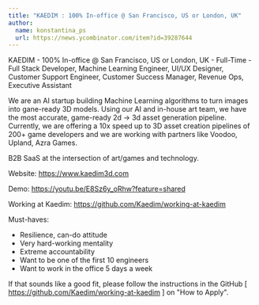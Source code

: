 ```yaml
---
title: "KAEDIM : 100% In-office @ San Francisco, US or London, UK"
author:
  name: konstantina_ps
  url: https://news.ycombinator.com/item?id=39287644
---
```

KAEDIM - 100% In-office @ San Francisco, US or London, UK - Full-Time - Full Stack Developer, Machine Learning Engineer, UI&#x2F;UX Designer, Customer Support Engineer, Customer Success Manager, Revenue Ops, Executive Assistant

We are an AI startup building Machine Learning algorithms to turn images into gane-ready 3D models. Using our AI and in-house art team, we have the most accurate, game-ready 2d → 3d asset generation pipeline. Currently, we are offering a 10x speed up to 3D asset creation pipelines of 200+ game developers and we are working with partners like Voodoo, Upland, Azra Games.

B2B SaaS at the intersection of art&#x2F;games and technology.

Website: <a href="https:&#x2F;&#x2F;www.kaedim3d.com" rel="nofollow">https:&#x2F;&#x2F;www.kaedim3d.com</a>

Demo: <a href="https:&#x2F;&#x2F;youtu.be&#x2F;E8Sz6y_oRhw?feature=shared" rel="nofollow">https:&#x2F;&#x2F;youtu.be&#x2F;E8Sz6y_oRhw?feature=shared</a>

Working at Kaedim: <a href="https:&#x2F;&#x2F;github.com&#x2F;Kaedim&#x2F;working-at-kaedim">https:&#x2F;&#x2F;github.com&#x2F;Kaedim&#x2F;working-at-kaedim</a>

Must-haves:

- Resilience, can-do attitude 
- Very hard-working mentality 
- Extreme accountability 
- Want to be one of the first 10 engineers 
- Want to work in the office 5 days a week

If that sounds like a good fit, please follow the instructions in the GitHub [ <a href="https:&#x2F;&#x2F;github.com&#x2F;Kaedim&#x2F;working-at-kaedim">https:&#x2F;&#x2F;github.com&#x2F;Kaedim&#x2F;working-at-kaedim</a> ] on &quot;How to Apply&quot;.
